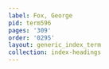 ```yaml
---
label: Fox, George
pid: term596
pages: '309'
order: '0295'
layout: generic_index_term
collection: index-headings
---
```

